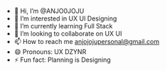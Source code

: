 - 👋 Hi, I’m @ANJO0JOJU
- 👀 I’m interested in UX UI Designing
- 🌱 I’m currently learning Full Stack
- 💞️ I’m looking to collaborate on UX UI
- 📫 How to reach me anjojojupersonal@gmail.com
- 😄 Pronouns: UX DZYNR
- ⚡ Fun fact: Planning is Designing

<!---
ANJO0JOJU/ANJO0JOJU is a ✨ special ✨ repository because its `README.md` (this file) appears on your GitHub profile.
You can click the Preview link to take a look at your changes.
--->
